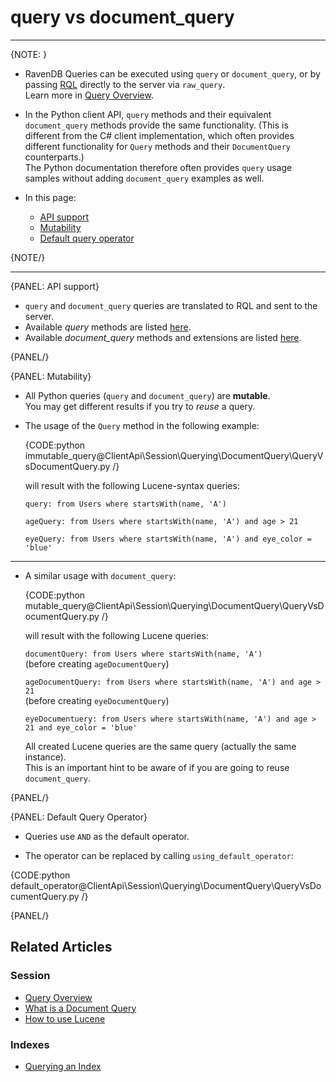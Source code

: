 # query vs document_query

---

{NOTE: }

* RavenDB Queries can be executed using `query` or `document_query`, or by passing 
  [RQL](../../../../client-api/session/querying/what-is-rql) directly to the server 
  via `raw_query`.  
  Learn more in [Query Overview](../../../../client-api/session/querying/how-to-query).

* In the Python client API, `query` methods and their equivalent `document_query` methods 
  provide the same functionality. (This is different from the C# client implementation, 
  which often provides different functionality for `Query` methods and their `DocumentQuery` 
  counterparts.)  
  The Python documentation therefore often provides `query` usage samples without adding 
  `document_query` examples as well.  

* In this page:
  * [API support](../../../../client-api/session/querying/document-query/query-vs-document-query#api-support)
  * [Mutability](../../../../client-api/session/querying/document-query/query-vs-document-query#mutability)
  * [Default query operator](../../../../client-api/session/querying/document-query/query-vs-document-query#default-query-operator)

{NOTE/}

---

{PANEL: API support}

* `query` and `document_query` queries are translated to RQL and sent to the server.  
* Available _query_ methods are listed [here](../../../../client-api/session/querying/how-to-query#custom-methods).  
* Available _document_query_ methods and extensions are listed [here](../../../../client-api/session/querying/document-query/what-is-document-query#custom-methods-and-extensions).  

{PANEL/}

{PANEL: Mutability}

* All Python queries (`query` and `document_query`) are **mutable**.  
  You may get different results if you try to *reuse* a query.

* The usage of the `Query` method in the following example:

    {CODE:python immutable_query@ClientApi\Session\Querying\DocumentQuery\QueryVsDocumentQuery.py /}

    will result with the following Lucene-syntax queries:

    `query: from Users where startsWith(name, 'A')`

    `ageQuery: from Users where startsWith(name, 'A') and age > 21`

    `eyeQuery: from Users where startsWith(name, 'A') and eye_color = 'blue'`

---

* A similar usage with `document_query`:

    {CODE:python mutable_query@ClientApi\Session\Querying\DocumentQuery\QueryVsDocumentQuery.py /}

    will result with the following Lucene queries:

    `documentQuery: from Users where startsWith(name, 'A')`  
    (before creating `ageDocumentQuery`)

    `ageDocumentQuery: from Users where startsWith(name, 'A') and age > 21`  
    (before creating `eyeDocumentQuery`)

    `eyeDocumentuery: from Users where startsWith(name, 'A') and age > 21 and eye_color = 'blue'`

    All created Lucene queries are the same query (actually the same instance).  
    This is an important hint to be aware of if you are going to reuse `document_query`.

{PANEL/}

{PANEL: Default Query Operator}

* Queries use `AND` as the default operator.  

* The operator can be replaced by calling `using_default_operator`:
        
{CODE:python default_operator@ClientApi\Session\Querying\DocumentQuery\QueryVsDocumentQuery.py /}

{PANEL/}

## Related Articles

### Session 

- [Query Overview](../../../../client-api/session/querying/how-to-query)
- [What is a Document Query](../../../../client-api/session/querying/document-query/what-is-document-query)
- [How to use Lucene](../../../../client-api/session/querying/document-query/how-to-use-lucene)

### Indexes

- [Querying an Index](../../../../indexes/querying/query-index)

